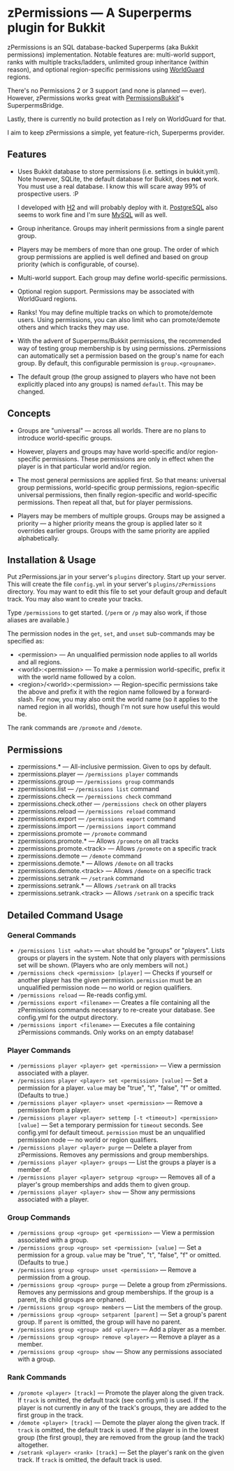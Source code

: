 # zPermissions &mdash; A Superperms plugin for Bukkit #

zPermissions is an SQL database-backed Superperms (aka Bukkit permissions)
implementation. Notable features are: multi-world support, ranks with multiple
tracks/ladders, unlimited group inheritance (within reason), and optional
region-specific permissions using [WorldGuard](http://dev.bukkit.org/server-mods/worldguard/) regions.

There's no Permissions 2 or 3 support (and none is planned &mdash; ever).
However, zPermissions works great with [PermissionsBukkit](http://dev.bukkit.org/server-mods/permbukkit/)'s
SuperpermsBridge.

Lastly, there is currently no build protection as I rely on WorldGuard for that.

I aim to keep zPermissions a simple, yet feature-rich, Superperms provider.

## Features ##

*   Uses Bukkit database to store permissions (i.e. settings in bukkit.yml). Note however,
    SQLite, the default database for Bukkit, does **not** work. You must use a
    real database. I know this will scare away 99% of prospective users. :P
	
    I developed with [H2](http://www.h2database.com/) and will probably deploy
	with it. [PostgreSQL](http://www.postgresql.org/) also seems to
	work fine and I'm sure [MySQL](http://dev.mysql.com/) will as well.

*   Group inheritance. Groups may inherit permissions from a single parent
	group.

*   Players may be members of more than one group. The order of which group
	permissions are applied is well defined and based on group priority
	(which is configurable, of course).

*   Multi-world support. Each group may define world-specific permissions.

*   Optional region support. Permissions may be associated with WorldGuard
    regions.

*   Ranks! You may define multiple tracks on which to promote/demote users.
	Using permissions, you can also limit who can promote/demote others and
	which tracks they may use.

*   With the advent of Superperms/Bukkit permissions, the recommended
    way of testing group membership is by using permissions. zPermissions
	can automatically set a permission based on the group's name for each
	group. By default, this configurable permission is `group.<groupname>`.

*   The default group (the group assigned to players who have not been
	explicitly placed into any groups) is named `default`. This may be changed.

## Concepts ##

*   Groups are "universal" &mdash; across all worlds. There are no plans to
    introduce world-specific groups.

*   However, players and groups may have world-specific and/or region-specific
    permissions. These permissions are only in effect when the player is in
    that particular world and/or region.

*   The most general permissions are applied first. So that means: universal
    group permissions, world-specific group permissions, region-specific
    universal permissions, then finally region-specific and world-specific
    permissions. Then repeat all that, but for player permissions.

*   Players may be members of multiple groups. Groups may be assigned a
    priority &mdash; a higher priority means the group is applied later so it
	overrides earlier groups. Groups with the same priority are applied
	alphabetically.

## Installation & Usage ##

Put zPermissions.jar in your server's `plugins` directory. Start up your server.
This will create the file `config.yml` in your server's `plugins/zPermissions`
directory. You may want to edit this file to set your default group and
default track. You may also want to create your tracks.

Type `/permissions` to get started. (`/perm` or `/p` may also work, if
those aliases are available.)

The permission nodes in the `get`, `set`, and `unset` sub-commands may
be specified as:

*   &lt;permission> &mdash; An unqualified permission node applies to all
    worlds and all regions.
*   &lt;world>:&lt;permission> &mdash; To make a permission world-specific,
    prefix it with the world name followed by a colon.
*   &lt;region>/&lt;world>:&lt;permission> &mdash; Region-specific permissions
    take the above and prefix it with the region name followed by a
    forward-slash. For now, you may also omit the world name (so it applies
    to the named region in all worlds), though I'm not sure how useful
    this would be.

The rank commands are `/promote` and `/demote`.

## Permissions ##

*   zpermissions.* &mdash; All-inclusive permission. Given to ops by default.
*   zpermissions.player &mdash; `/permissions player` commands
*   zpermissions.group &mdash; `/permissions group` commands
*   zpermissions.list &mdash; `/permissions list` command
*   zpermissions.check &mdash; `/permissions check` command
*   zpermissions.check.other &mdash; `/permissions check` on other players
*   zpermissions.reload &mdash; `/permissions reload` command
*   zpermissions.export &mdash; `/permissions export` command
*   zpermissions.import &mdash; `/permissions import` command
*   zpermissions.promote &mdash; `/promote` command
*   zpermissions.promote.* &mdash; Allows `/promote` on all tracks
*   zpermissions.promote.&lt;track> &mdash; Allows `/promote` on a specific
    track
*   zpermissions.demote &mdash; `/demote` command
*   zpermissions.demote.* &mdash;  Allows `/demote` on all tracks
*   zpermissions.demote.&lt;track> &mdash; Allows `/demote` on a specific track
*   zpermissions.setrank &mdash; `/setrank` command
*   zpermissions.setrank.* &mdash; Allows `/setrank` on all tracks
*   zpermissions.setrank.&lt;track> &mdash; Allows `/setrank` on a specific track

## Detailed Command Usage ##

### General Commands ###

*   `/permissions list <what>` &mdash; `what` should be "groups" or "players".
    Lists groups or players in the system. Note that only players with
    permissions set will be shown. (Players who are only members will not.)
*   `/permissions check <permission> [player]` &mdash; Checks if yourself or
    another player has the given permission. `permission` must be an
    unqualified permission node &mdash; no world or region qualifiers.
*   `/permissions reload` &mdash; Re-reads config.yml.
*   `/permissions export <filename>` &mdash; Creates a file containing
    all the zPermissions commands necessary to re-create your database. See
    config.yml for the output directory.
*   `/permissions import <filename>` &mdash; Executes a file containing
    zPermissions commands. Only works on an empty database!

### Player Commands ###

*   `/permissions player <player> get <permission>` &mdash; View a permission
    associated with a player.
*   `/permissions player <player> set <permission> [value]` &mdash; Set a
    permission for a player. `value` may be "true", "t", "false", "f" or omitted.
    (Defaults to true.)
*   `/permissions player <player> unset <permission>` &mdash; Remove a
    permission from a player.
*   `/permissions player <player> settemp [-t <timeout>] <permission> [value]`
    &mdash; Set a temporary permission for `timeout` seconds. See config.yml
    for default timeout. `permission` must be an unqualified permission node
    &mdash; no world or region qualifiers.
*   `/permissions player <player> purge` &mdash; Delete a player from
    zPermissions. Removes any permissions and group memberships.
*   `/permissions player <player> groups` &mdash; List the groups a player is a
    member of.
*   `/permissions player <player> setgroup <group>` &mdash; Removes all of a
    player's group memberships and adds them to given group.
*   `/permissions player <player> show` &mdash; Show any permissions
    associated with a player.

### Group Commands ###

*   `/permissions group <group> get <permission>` &mdash; View a permission
    associated with a group.
*   `/permissions group <group> set <permission> [value]` &mdash; Set a
    permission for a group. `value` may be "true", "t", "false", "f" or omitted.
    (Defaults to true.)
*   `/permissions group <group> unset <permission>` &mdash; Remove a
    permission from a group.
*   `/permissions group <group> purge` &mdash; Delete a group from
    zPermissions. Removes any permissions and group memberships. If the group
    is a parent, its child groups are orphaned.
*   `/permissions group <group> members` &mdash; List the members of the group.
*   `/permissions group <group> setparent [parent]` &mdash; Set a group's
    parent group. If `parent` is omitted, the group will have no parent.
*   `/permissions group <group> add <player>` &mdash; Add a player as a member.
*   `/permissions group <group> remove <player>` &mdash; Remove a player as a
    member.
*   `/permissions group <group> show` &mdash; Show any permissions
    associated with a group.

### Rank Commands ###

*   `/promote <player> [track]` &mdash; Promote the player along the given
    track. If `track` is omitted, the default track (see config.yml) is used. If
    the player is not currently in any of the track's groups, they are added to
    the first group in the track.
*   `/demote <player> [track]` &mdash; Demote the player along the given
    track. If `track` is omitted, the default track is used. If the player is in
    the lowest group (the first group), they are removed from the group (and
    the track) altogether.
*   `/setrank <player> <rank> [track]` &mdash; Set the player's rank on the
    given track. If `track` is omitted, the default track is used.
